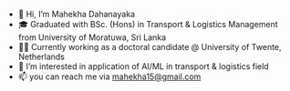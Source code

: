 - 👋 Hi, I’m Mahekha Dahanayaka
- 🎓 Graduated with BSc. (Hons) in Transport & Logistics Management from University of Moratuwa, Sri Lanka
- 👩‍💻 Currently working as a doctoral candidate @ University of Twente, Netherlands
- 🌱 I’m interested in application of AI/ML in transport & logistics field 
- 📫 you can reach me via mahekha15@gmail.com

<!---
mahekz/mahekz is a ✨ special ✨ repository because its `README.md` (this file) appears on your GitHub profile.
You can click the Preview link to take a look at your changes.
--->
